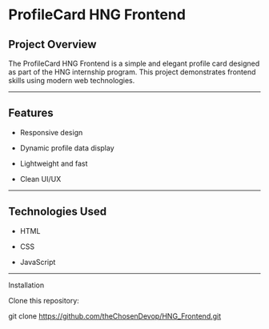 # ProfileCard HNG Frontend

## Project Overview

The ProfileCard HNG Frontend is a simple and elegant profile card designed as part of the HNG internship program. This project demonstrates frontend skills using modern web technologies.

---

## Features

- Responsive design

- Dynamic profile data display

- Lightweight and fast

- Clean UI/UX

---

## Technologies Used

- HTML

- CSS

- JavaScript

---

Installation

Clone this repository:

git clone https://github.com/theChosenDevop/HNG_Frontend.git
